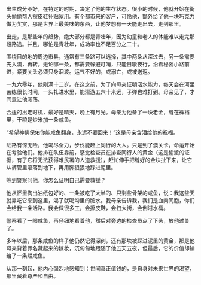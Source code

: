 出生成分不好，在特定的时期，决定了他的生存状态。很小的时候，他就开始在街头偷偷帮人擦皮鞋补贴家用。有个都市来的客户，可怜他，额外给了他一块巧克力做为奖赏，那是世界上最美味的东西，让他梦想有一天能走出去，走到那里。

出走，是那些年的趋势，绝大部分都是青壮年，因为幼童和老人的体能难以走完那段路途。并且，哪怕是青壮年，成功率也不足百分之二十。

围绕目的地的周边市县，通常有三条路可以选择，其中两条从深过去，另一条需要先入澳，再转。无论哪一条，都需要躲避盯哨，只能日歇夜行，沿着秘密小路前进，紧要关头必须只身泅渡。运气不好的，或溺亡，或被送返。

一九六零年，他刚满十二岁。在这之前，为了向母亲证明泅水能力，每天会在河里苦练很长时间，一头扎进水里，能潜游五六十米远，子弹也难打到。母亲见了，才同意让他闯荡。

合适的出走时机，最好是晴天，晚上有月光。母亲为他备了一块老金，缝在裤裆里，干粮是炒米加一条咸鱼。

“希望神佛保佑你能咸鱼翻身，永远不要回来！”这是母亲含泪给他的祝福。

陆路有惊无险，他竭尽全力，步伐能赶上同行的大人。只是到了澳关卡，命运开始在考验他们。他排在队伍靠前，感觉检查员在排查同行人的黄金（这是偷渡的证据，有了它将无法获得难民署的人道救援），赶忙伸手把缝好的金块扯下来，让它从裤管里滚落到地下，再用脚狠狠地踩进泥里。

等到警察问他，你怎么证明自己需要救援？

他从怀里掏出油纸包好的、一条被吃了大半的、只剩些骨架的咸鱼，说：我这些天就靠吃它来到这里，渴了就喝沟里的脏水。我母亲告诉我，我们是血肉同胞，你们会给我一条活路。我会做很多工，会擦皮鞋，会扫大街，会倒泔水桶。

警察看了一眼咸鱼，再仔细地看着他，然后对旁边的检查员点了下头，放他过关了。

多年以后，那条咸鱼的样子他仍然记得深刻，还有那块被踩进泥里的黄金，那是他母亲背着罪名藏起来的嫁妆，沉甸甸地跟随了他五天五夜，但最后，它的价值却输给了一条烂咸鱼。

从那一刻起，他内心强烈地感知到：世间真正值钱的，是自身对未来世界的渴望，那里藏着尊严和自由。 

